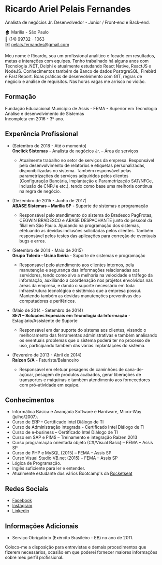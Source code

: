 # Ricardo Ariel Pelais Fernandes
Analista de negócios Jr.
Desenvolvedor - Junior / Front-end e Back-end.

:house:    Marilia - São Paulo <br>
:iphone:   (14) 99732 - 1063 <br>
:envelope:  pelais.fernandes@gmail.com

Meu nome é Ricardo, sou um profissional analítico e focado em resultados, metas e interações com equipes.
Tenho trabalhado há alguns anos com Tecnologia .NET, Delphi e atualmente estudando React Native, ReactJS e NodeJS. Conhecimentos também de Banco de dados PostrgreSQL, Firebird e Fast Report. Boas práticas de desenvolvimento com GIT, regras de negócio e análise de requisitos. Nas horas vagas me arrisco no violão.

## Formação
Fundação Educacional Município de Assis - FEMA - Superior em Tecnologia Análise e desenvolvimento de Sistemas <br>
Incompleta em 2016 - 3º ano.


## Experência Profissional
* (Setembro de 2018 -  Até o momento) <br>
**Onclick Sistemas** -
Analista de negócios Jr. – Área de serviços
  * Atualmente trabalho no setor de serviços da empresa. Responsável pelo desenvolvimento de relatórios e etiquetas personalizadas, disponibilizadas no sistema. Também responsável pelas parametrizações de serviços adquiridos pelos clientes (Configuração Bancária, Implantação e Parametrização SAT/NFCe, Inclusão de CNPJ e etc.), tendo como base uma melhoria continua na regra de negócio.

* (Dezembro de 2015 -  Junho de 2017) <br>
**ABASE Sistemas – Marília SP** -
Suporte de sistemas e programação
  * Responsável pelo atendimento do sistema do Bradesco PagFrotas, CEGWIN BRADESCO e ABASE DESPACHANTE junto do pessoal da filial em São Paulo. Ajudando na programação dos sistemas, efetuando as devidas inclusões solicitadas pelos clientes. Também responsável pelos testes das aplicações para correção de eventuais bugs e erros.

* (Setembro de 2014 -  Maio de 2015) <br>
**Grupo Toledo – Usina Ibéria** -
Suporte de sistemas e programação
  * Responsável pelo atendimento aos clientes internos, pela manutenção e segurança das informações relacionadas aos servidores, tendo como alvo a melhoria na velocidade e tráfego da informação, auxiliando a coordenação nos projetos envolvidos nas áreas da empresa, e dando o suporte necessário em toda infraestrutura tecnológica e sistêmica que a empresa possui. Mantendo também as devidas manutenções preventivas dos computadores e periféricos.  

* (Maio de 2014 -  Setembro de 2014) <br>
**SE7I – Soluções Especiais em Tecnologia da Informação** -
Estagiário/Assistente de Suporte
  * Responsável em dar suporte do sistema aos clientes, visando o melhoramento das ferramentas administrativas e também analisando os eventuais problemas que o sistema poderá ter no processo de uso, participando também das várias implantações do sistema.   

* (Fevereiro de 2013 -  Abril de 2014) <br>
**Raízen S/A** -
Faturista/Balanceiro
  * Responsável em efetuar pesagens de caminhões de cana-de-açúcar, pesagem de produtos acabados, gerar liberações de transportes e máquinas e também atendimento aos fornecedores com pró-atividade em equipe.  


## Conhecimentos
* Informática Básica e Avançada Software e Hardware, Micro-Way (julho/2007).
* Curso de ERP – Certificado Intel Diálogo de TI
* Curso de Administração Integrada - Certificado Intel Diálogo de TI
* Curso de e-business – Certificado Intel Diálogo de TI
* Curso em SAP e PIMS – Treinamento e integração Raízen 2013
* Curso programação orientada objeto (C#/Visual Basic) – FEMA – Assis SP
* Curso de PHP e MySQL (2015) – FEMA – Assis SP
* Curso Visual Studio VB.net  (2015) – FEMA – Assis SP
* Lógica de Programação.
* Inglês suficiente para ler e entender.
* Atualmente estudante dos vários Bootcamp's da [Rocketseat](https://rocketseat.com.br/)

## Redes Sociais
*  [Facebook](https://www.facebook.com/profile.php?id=100002005020517)
*  [Instagram](https://www.instagram.com/pelais.fernandes/)
*  [Linkedin](https://www.linkedin.com/in/ricardo-ariel-pelais-fernandes-8b60ba77/)

## Informações Adicionais
* Serviço Obrigatório (Exército Brasileiro - EB) no ano de 2011.

Coloco-me a disposição para entrevistas e demais procedimentos que fizerem necessários, ocasião em que poderei fornecer maiores informações sobre meu perfil profissional.

<br><br>

